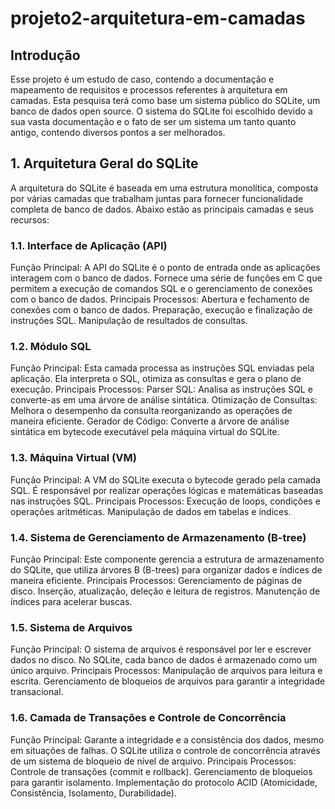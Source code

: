 # projeto2-arquitetura-em-camadas
## Introdução
Esse projeto é um estudo de caso, contendo a documentação e mapeamento de requisitos e processos referentes à arquitetura em camadas. Esta pesquisa terá como base um sistema público do SQLite, um banco de dados open source.
O sistema do SQLite foi escolhido devido a sua vasta documentação e o fato de ser um sistema um tanto quanto antigo, contendo diversos pontos a ser melhorados.
## 1. Arquitetura Geral do SQLite
  A arquitetura do SQLite é baseada em uma estrutura monolítica, composta por várias camadas que trabalham juntas para fornecer funcionalidade completa de banco de dados. Abaixo estão as principais camadas e seus recursos:

### 1.1. Interface de Aplicação (API)
Função Principal: A API do SQLite é o ponto de entrada onde as aplicações interagem com o banco de dados. Fornece uma série de funções em C que permitem a execução de comandos SQL e o gerenciamento de conexões com o banco de dados.
Principais Processos:
Abertura e fechamento de conexões com o banco de dados.
Preparação, execução e finalização de instruções SQL.
Manipulação de resultados de consultas.
### 1.2. Módulo SQL
Função Principal: Esta camada processa as instruções SQL enviadas pela aplicação. Ela interpreta o SQL, otimiza as consultas e gera o plano de execução.
Principais Processos:
Parser SQL: Analisa as instruções SQL e converte-as em uma árvore de análise sintática.
Otimização de Consultas: Melhora o desempenho da consulta reorganizando as operações de maneira eficiente.
Gerador de Código: Converte a árvore de análise sintática em bytecode executável pela máquina virtual do SQLite.
### 1.3. Máquina Virtual (VM)
Função Principal: A VM do SQLite executa o bytecode gerado pela camada SQL. É responsável por realizar operações lógicas e matemáticas baseadas nas instruções SQL.
Principais Processos:
Execução de loops, condições e operações aritméticas.
Manipulação de dados em tabelas e índices.
### 1.4. Sistema de Gerenciamento de Armazenamento (B-tree)
Função Principal: Este componente gerencia a estrutura de armazenamento do SQLite, que utiliza árvores B (B-trees) para organizar dados e índices de maneira eficiente.
Principais Processos:
Gerenciamento de páginas de disco.
Inserção, atualização, deleção e leitura de registros.
Manutenção de índices para acelerar buscas.
### 1.5. Sistema de Arquivos
Função Principal: O sistema de arquivos é responsável por ler e escrever dados no disco. No SQLite, cada banco de dados é armazenado como um único arquivo.
Principais Processos:
Manipulação de arquivos para leitura e escrita.
Gerenciamento de bloqueios de arquivos para garantir a integridade transacional.
### 1.6. Camada de Transações e Controle de Concorrência
Função Principal: Garante a integridade e a consistência dos dados, mesmo em situações de falhas. O SQLite utiliza o controle de concorrência através de um sistema de bloqueio de nível de arquivo.
Principais Processos:
Controle de transações (commit e rollback).
Gerenciamento de bloqueios para garantir isolamento.
Implementação do protocolo ACID (Atomicidade, Consistência, Isolamento, Durabilidade).
